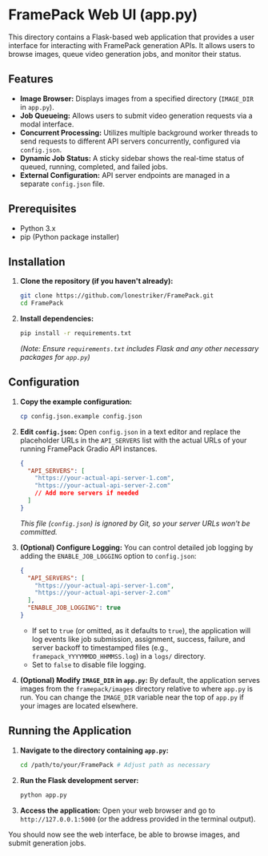 # FramePack Web UI (app.py)

This directory contains a Flask-based web application that provides a user interface for interacting with FramePack generation APIs. It allows users to browse images, queue video generation jobs, and monitor their status.

## Features

*   **Image Browser:** Displays images from a specified directory (`IMAGE_DIR` in `app.py`).
*   **Job Queueing:** Allows users to submit video generation requests via a modal interface.
*   **Concurrent Processing:** Utilizes multiple background worker threads to send requests to different API servers concurrently, configured via `config.json`.
*   **Dynamic Job Status:** A sticky sidebar shows the real-time status of queued, running, completed, and failed jobs.
*   **External Configuration:** API server endpoints are managed in a separate `config.json` file.

## Prerequisites

*   Python 3.x
*   pip (Python package installer)

## Installation

1.  **Clone the repository (if you haven't already):**
    ```bash
    git clone https://github.com/lonestriker/FramePack.git
    cd FramePack
    ```
2.  **Install dependencies:**
    ```bash
    pip install -r requirements.txt
    ```
    *(Note: Ensure `requirements.txt` includes Flask and any other necessary packages for `app.py`)*

## Configuration

1.  **Copy the example configuration:**
    ```bash
    cp config.json.example config.json
    ```
2.  **Edit `config.json`:**
    Open `config.json` in a text editor and replace the placeholder URLs in the `API_SERVERS` list with the actual URLs of your running FramePack Gradio API instances.
    ```json
    {
      "API_SERVERS": [
        "https://your-actual-api-server-1.com",
        "https://your-actual-api-server-2.com"
        // Add more servers if needed
      ]
    }
    ```
    *This file (`config.json`) is ignored by Git, so your server URLs won't be committed.*

3.  **(Optional) Configure Logging:**
    You can control detailed job logging by adding the `ENABLE_JOB_LOGGING` option to `config.json`:
    ```json
    {
      "API_SERVERS": [
        "https://your-actual-api-server-1.com",
        "https://your-actual-api-server-2.com"
      ],
      "ENABLE_JOB_LOGGING": true
    }
    ```
    *   If set to `true` (or omitted, as it defaults to `true`), the application will log events like job submission, assignment, success, failure, and server backoff to timestamped files (e.g., `framepack_YYYYMMDD_HHMMSS.log`) in a `logs/` directory.
    *   Set to `false` to disable file logging.

4.  **(Optional) Modify `IMAGE_DIR` in `app.py`:**
    By default, the application serves images from the `framepack/images` directory relative to where `app.py` is run. You can change the `IMAGE_DIR` variable near the top of `app.py` if your images are located elsewhere.

## Running the Application

1.  **Navigate to the directory containing `app.py`:**
    ```bash
    cd /path/to/your/FramePack # Adjust path as necessary
    ```
2.  **Run the Flask development server:**
    ```bash
    python app.py
    ```
3.  **Access the application:**
    Open your web browser and go to `http://127.0.0.1:5000` (or the address provided in the terminal output).

You should now see the web interface, be able to browse images, and submit generation jobs.
